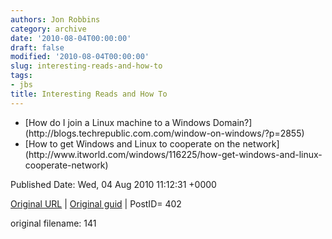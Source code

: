 ```yaml
---
authors: Jon Robbins
category: archive
date: '2010-08-04T00:00:00'
draft: false
modified: '2010-08-04T00:00:00'
slug: interesting-reads-and-how-to
tags:
- jbs
title: Interesting Reads and How To
---
```


<ul>
<li>[How do I join a Linux machine to a Windows Domain?](http://blogs.techrepublic.com.com/window-on-windows/?p=2855)</li>
<li>[How to get Windows and Linux to cooperate on the network](http://www.itworld.com/windows/116225/how-get-windows-and-linux-cooperate-network)</li>
</ul>


Published Date: Wed, 04 Aug 2010 11:12:31 +0000 

[Original URL](http://factorq.net/about/interesting-reads-and-how-tos/) | [Original guid](http://factorq.net/) | PostID= 402

 original filename: 141
